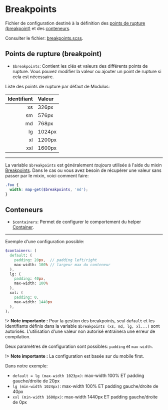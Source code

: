 # Breakpoints

Fichier de configuration destiné à la définition des [points de rupture (breakpoint)](/css/mixins/breakpoints.md) et des [conteneurs](/css/helpers/container.md).

Consulter le fichier: [breakpoints.scss](https://git.cross-systems.ch/wide-front/modulus-starterkit/blob/develop/src/assets/scss/settings/breakpoints.scss).


## Points de rupture (breakpoint)

- `$breakpoints`: Contient les clés et valeurs des différents points de rupture. Vous pouvez modifier la valeur ou ajouter un point de rupture si cela est nécessaire.

Liste des points de rupture par défaut de Modulus:

| Identifiant  | Valeur |
| -----------: | :----- |
| xs           | 326px  |
| sm           | 576px  |
| md           | 768px  |
| lg           | 1024px |
| xl           | 1200px |
| xxl          | 1600px |

---

La variable `$breakpoints` est généralement *toujours* utilisée à l'aide du mixin [Breakpoints](/css/mixins/breakpoints.md). Dans le cas ou vous avez besoin de récupérer une valeur sans passer par le mixin, voici comment faire:

```scss
.foo {
  width: map-get($breakpoints, 'md');
}
```

## Conteneurs

- `$containers`: Permet de configurer le comportement du helper [Container](/css/helpers/container.md).

---

Exemple d'une configuration possible:
```scss
$containers: (
  default: (
    padding: 20px,  // padding left/right
    max-width: 100% // largeur max du conteneur
  ),
  lg: (
    padding: 40px,
    max-width: 100%
  ),
  xxl: (
    padding: 0,
    max-width: 1440px
  ),
);
```
!> **Note importante :** Pour la gestion des breakpoints, seul `default` et les identifiants définis dans la variable `$breakpoints (xs, md, lg, xl...)` sont autorisés. L'utilisation d'une valeur non autorisé entrainera une erreur de compilation.

Deux paramétres de configuration sont possibles: `padding` et `max-width`. 

!> **Note importante :** La configuration est basée sur du mobile first. 

Dans notre exemple:
- `default = lg (max-width 1023px)`: max-width 100% ET padding gauche/droite de 20px
- `lg (min-width 1024px)`: max-width 100% ET padding gauche/droite de 40px
- `xxl (min-width 1600px)`: max-width 1440px ET padding gauche/droite de 0px
